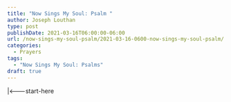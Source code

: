 ```yaml
---
title: "Now Sings My Soul: Psalm "
author: Joseph Louthan
type: post
publishDate: 2021-03-16T06:00:00-06:00
url: /now-sings-my-soul-psalm/2021-03-16-0600-now-sings-my-soul-psalm/
categories:
  - Prayers
tags:
  - "Now Sings My Soul: Psalms"
draft: true
---
```

<div style="font-variant: small-caps;">

</div>
    |<---start-here
